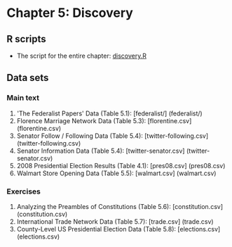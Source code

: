 # Chapter 5: Discovery

## R scripts
- The script for the entire chapter: [discovery.R](discovery.R)

## Data sets
### Main text
1. 'The Federalist Papers' Data (Table 5.1): [federalist/] (federalist/)
2. Florence Marriage Network Data (Table 5.3): [florentine.csv] (florentine.csv)
4. Senator Follow / Following Data (Table 5.4): [twitter-following.csv] (twitter-following.csv)
5. Senator Information Data (Table 5.4): [twitter-senator.csv] (twitter-senator.csv)
6. 2008 Presidential Election Results (Table 4.1): [pres08.csv] (pres08.csv)
7. Walmart Store Opening Data (Table 5.5): [walmart.csv] (walmart.csv)

### Exercises
1. Analyzing the Preambles of Constitutions (Table 5.6): [constitution.csv] (constitution.csv)
2. International Trade Network Data (Table 5.7): [trade.csv] (trade.csv)
3. County-Level US Presidential Election Data (Table 5.8): [elections.csv] (elections.csv)
